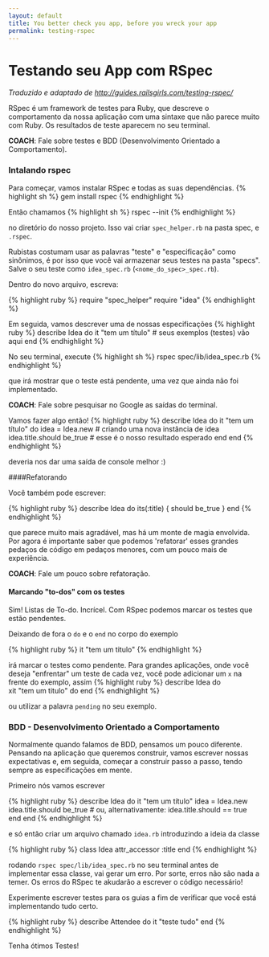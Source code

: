 ```yaml
---
layout: default
title: You better check you app, before you wreck your app
permalink: testing-rspec
---
```


# Testando seu App com RSpec

*Traduzido e adaptado de http://guides.railsgirls.com/testing-rspec/* 

RSpec é um framework de testes para Ruby, que descreve o comportamento da nossa aplicação com uma sintaxe que não parece muito com Ruby. Os resultados de teste aparecem no seu terminal.

__COACH__: Fale sobre testes e BDD (Desenvolvimento Orientado a Comportamento).

### Intalando rspec

Para começar, vamos instalar RSpec e todas as suas dependências.
{% highlight sh %}
gem install rspec
{% endhighlight %}

Então chamamos
{% highlight sh %}
rspec --init
{% endhighlight %}

no diretório do nosso projeto. Isso vai criar `spec_helper.rb` na pasta spec, e `.rspec`.

Rubistas costumam usar as palavras "teste" e "especificação" como sinônimos, é por isso que você vai armazenar seus testes na pasta "specs". Salve o seu teste como `idea_spec.rb` (`<nome_do_spec>_spec.rb`).

Dentro do novo arquivo, escreva:
  
{% highlight ruby %}
require "spec_helper"
require "idea"
{% endhighlight %}

Em seguida, vamos descrever uma de nossas especificações
{% highlight ruby %}
describe Idea do
  it "tem um título" # seus exemplos (testes) vão aqui
end
{% endhighlight %}

No seu terminal, execute
{% highlight sh %}
rspec spec/lib/idea_spec.rb
{% endhighlight %}

que irá mostrar que o teste está pendente, uma vez que ainda não foi implementado.

__COACH__: Fale sobre pesquisar no Google as saídas do terminal.

Vamos fazer algo então!
{% highlight ruby %}
describe Idea do
  it "tem um título" do 
    idea = Idea.new # criando uma nova instância de idea
    idea.title.should be_true # esse é o nosso resultado esperado
  end
end
{% endhighlight %}

deveria nos dar uma saída de console melhor :)

####Refatorando

Você também pode escrever:  

{% highlight ruby %}
describe Idea do
  its(:title) { should be_true }
end
{% endhighlight %}

que parece muito mais agradável, mas há um monte de magia envolvida. Por agora é importante saber que podemos 'refatorar' esses grandes pedaços de código em pedaços menores, com um pouco mais de experiência.  

__COACH__: Fale um pouco sobre refatoração.  

#### Marcando "to-dos" com os testes

Sim! Listas de To-do. Incrícel. Com RSpec podemos marcar os testes que estão pendentes. 

Deixando de fora o  `do` e o `end` no corpo do exemplo

{% highlight ruby %}
it "tem um titulo"
{% endhighlight %}

irá marcar o testes como pendente. Para grandes aplicações, onde você deseja "enfrentar" um teste de cada vez, você pode adicionar um `x` na frente do exemplo, assim 
{% highlight ruby %}
describe Idea do  
  xit "tem um titulo" do
end
{% endhighlight %}

ou utilizar a palavra `pending` no seu exemplo.

### BDD - Desenvolvimento Orientado a Comportamento

Normalmente quando falamos de BDD, pensamos um pouco diferente. Pensando na aplicação que queremos construir, vamos escrever nossas expectativas e, em seguida, começar a construir passo a passo, tendo sempre as especificações em mente. 

Primeiro nós vamos escrever 

{% highlight ruby %}
describe Idea do
  it "tem um título"
    idea = Idea.new 
    idea.title.should be_true 
    # ou, alternativamente: idea.title.should == true
  end
end
{% endhighlight %}

e só então criar um arquivo chamado `idea.rb` introduzindo a ideia da classe

{% highlight ruby %}
class Idea
attr_accessor  :title
end
{% endhighlight %}

rodando `rspec spec/lib/idea_spec.rb` no seu terminal antes de implementar essa classe, vai gerar um erro. Por sorte, erros não são nada a temer. Os erros do RSpec te akudarão a escrever o código necessário! 

Experimente escrever testes para os guias a fim de verificar que você está implementando tudo certo. 

{% highlight ruby %}
describe Attendee do
  it "teste tudo"
end
{% endhighlight %}


Tenha ótimos Testes!
